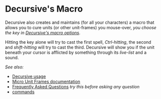 Decursive's Macro
=================

Decursive also creates and maintains (for all your characters) a macro that
allows you to cure units (or other unit-frames) you mouse-over, *you choose the
key in [Decursive's macro options][macrooptions]*.

Hitting the key alone will try to cast the first spell, *Ctrl-hitting*, the
second and *shift-hitting* will try to cast the third. Decursive will show you
if the unit beneath your cursor is afflicted by something through its
*live-list* and a sound.


*See also:*

- [Decursive usage][user-actions]
- [Micro Unit Frames documentation][MUFs]
- [Frequently Asked Questions][FAQ] *try this before asking any question*
- [commands][]


[MUFs]: http://www.wowace.com/projects/decursive/pages/main/mufs "Micro Unit Frames"
[MUF]: http://www.wowace.com/projects/decursive/pages/main/mufs "Micro Unit Frame"
[FAQ]: http://www.wowace.com/projects/decursive/pages/main/faq "F.A.Q section"
[mouse-over macro]: http://www.wowace.com/projects/decursive/pages/main/macro "Decursive's mouse-over macro documentation"
[commands]: http://www.wowace.com/projects/decursive/pages/main/commands "Command lines"
[user-actions]: http://www.wowace.com/projects/decursive/pages/main/user-actions "Decursive, user possible actions"

[cureopts]: http://www.wowace.com/addons/decursive/images/12-decursives-option-panels-curing/
[filteropts]: http://www.wowace.com/addons/decursive/images/11-decursives-option-panels-affliction-filtering/
[prioskipopts]: http://www.wowace.com/addons/decursive/images/22-priority-and-skip-list-management-interface/
[curseexemple1]: http://www.wowace.com/addons/decursive/images/7-curse-affliction-1/
[mufsdisplayopts]: http://www.wowace.com/addons/decursive/images/19-decursives-option-panels-mufs-display/
[mufscolors]: http://www.wowace.com/addons/decursive/images/18-decursives-option-panels-mufs-colors/
[mufsmousebuttons]: http://www.wowace.com/addons/decursive/images/20-decursives-option-panels-mufs-mouse-buttons/
[generalopts]: http://www.wowace.com/addons/decursive/images/13-decursives-option-panels-general/
[livelistopts]: http://www.wowace.com/addons/decursive/images/14-decursives-option-panels-live-list/
[mufshandle]: http://www.wowace.com/addons/decursive/images/23-micro-unit-frames-handle/
[decursivebar]: http://www.wowace.com/addons/decursive/images/24-decursives-bar/
[macrooptions]: http://www.wowace.com/addons/decursive/images/15-decursives-option-panels-macro/
